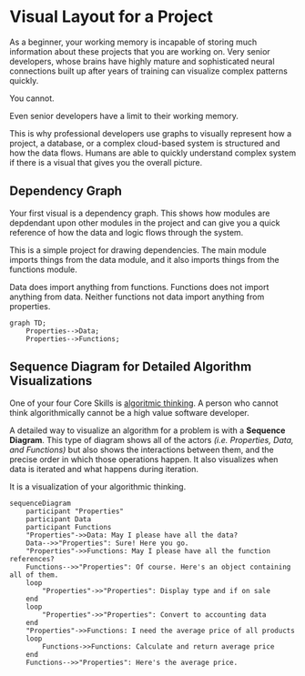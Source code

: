 # Visual Layout for a Project

As a beginner, your working memory is incapable of storing much information about these projects that you are working on. Very senior developers, whose brains have highly mature and sophisticated neural connections built up after years of training can visualize complex patterns quickly.

You cannot.

Even senior developers have a limit to their working memory.

This is why professional developers use graphs to visually represent how a project, a database, or a complex cloud-based system is structured and how the data flows. Humans are able to quickly understand complex system if there is a visual that gives you the overall picture.

## Dependency Graph

Your first visual is a dependency graph. This shows how modules are depdendant upon other modules in the project and can give you a quick reference of how the data and logic flows through the system.

This is a simple project for drawing dependencies. The main module imports things from the data module, and it also imports things from the functions module.

Data does import anything from functions. Functions does not import anything from data. Neither functions not data import anything from properties.

```mermaid
graph TD;
    Properties-->Data;
    Properties-->Functions;
```

## Sequence Diagram for Detailed Algorithm Visualizations

One of your four Core Skills is [algoritmic thinking](https://www.wikihow.com/Think-Algorithmically). A person who cannot think algorithmically cannot be a high value software developer.

A detailed way to visualize an algorithm for a problem is with a **Sequence Diagram**. This type of diagram shows all of the actors _(i.e. Properties, Data, and Functions)_ but also shows the interactions between them, and the precise order in which those operations happen. It also visualizes when data is iterated and what happens during iteration.

It is a visualization of your algorithmic thinking.

```mermaid
sequenceDiagram
    participant "Properties"
    participant Data
    participant Functions
    "Properties"->>Data: May I please have all the data?
    Data-->>"Properties": Sure! Here you go.
    "Properties"->>Functions: May I please have all the function references?
    Functions-->>"Properties": Of course. Here's an object containing all of them.
    loop
        "Properties"->>"Properties": Display type and if on sale
    end
    loop
        "Properties"->>"Properties": Convert to accounting data
    end
    "Properties"->>Functions: I need the average price of all products
    loop
        Functions->>Functions: Calculate and return average price
    end
    Functions-->>"Properties": Here's the average price.

```